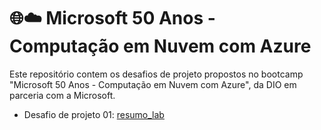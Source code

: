 # 🌐☁️ Microsoft 50 Anos - Computação em Nuvem com Azure
Este repositório contem os desafios de projeto propostos no bootcamp "Microsoft 50 Anos - Computação em Nuvem com Azure", da DIO em parceria com a Microsoft.

- Desafio de projeto 01: [resumo_lab](https://github.com/LuuhMitre/bootcamp_computa-o_em_nuvem_azure/tree/main/resumo_lab)